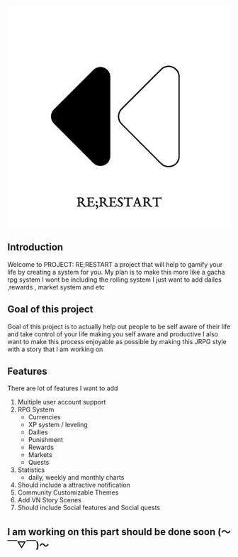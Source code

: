 <p align="center"><img src="https://raw.githubusercontent.com/chibisenpai/Re-Restart/main/logo_small.png" alt="project-image"></p> 

<h2>Introduction</h2> <p id="description"> Welcome to PROJECT: RE;RESTART a project that will help to gamify your life by creating a system for you. My plan is to make this more like a gacha rpg system I wont be including the rolling system I just want to add dailes ,rewards , market system and etc </p> <h2> Goal of this project </h2> <p> Goal of this project is to actually help out people to be self aware of their life and take control of your life making you self aware and productive I also want to make this process enjoyable as possible by making this JRPG style with a story that I am working on </p>   <h2>Features</h2>
	<p>There are lot of features I want to add</p>
	<ol>
	<li>Multiple user account support</li>
	<li>RPG System
	<ul>
	<li>Currencies</li> 
	<li>XP system / leveling</li>
	<li>Dailies</li>
	<li>Punishment</li>
	<li>Rewards</li>
	 <li>Markets</li> 
	 <li>Quests</li> 
	 </ul>
	 </li>
	<li>Statistics
	<ul>
	<li>daily, weekly and monthly charts</li>
	</ul></li>
	<li>Should include a attractive notification</li>
	<li>Community Customizable Themes</li>
	<li>Add VN Story Scenes</li>
	<li>Should include Social features and Social quests</li>
	</ol>
	

<h2>I am working on this part should be done soon (～￣▽￣)～</h2>
